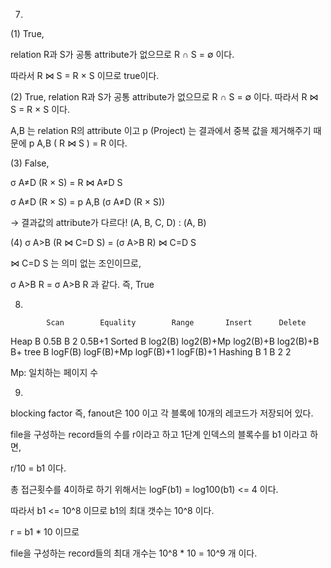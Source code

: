 7.
(1) 
True,

relation R과 S가 공통 attribute가 없으므로 R ∩ S = ∅ 이다.

따라서 R ⋈ S = R × S 이므로 true이다.


(2)
True, relation R과 S가 공통 attribute가 없으므로 R ∩ S = ∅ 이다. 따라서 R ⋈ S = R × S 이다.

A,B 는 relation R의 attribute 이고 p (Project) 는 결과에서 중복 값을 제거해주기 때문에 p A,B  ( R ⋈ S ) = R 이다.


(3)
False,

σ A≠D (R × S) = R ⋈ A≠D  S

σ A≠D (R × S) = p A,B (σ A≠D (R × S))

→ 결과값의 attribute가 다르다! (A, B, C, D) : (A, B)


(4)
σ A>B (R ⋈ C=D  S) = (σ A>B R) ⋈ C=D  S

⋈ C=D  S 는 의미 없는 조인이므로,

σ A>B R = σ A>B R 과 같다. 즉, True


8.

            Scan        Equality        Range       Insert      Delete
Heap          B           0.5B            B            2        0.5B+1
Sorted        B          log2(B)      log2(B)+Mp   log2(B)+B   log2(B)+B
B+ tree       B          logF(B)      logF(B)+Mp   logF(B)+1   logF(B)+1
Hashing       B            1              B            2          2

Mp: 일치하는 페이지 수

9.
blocking factor 즉, fanout은 100 이고 각 블록에 10개의 레코드가 저장되어 있다.

file을 구성하는 record들의 수를 r이라고 하고 1단계 인덱스의 블록수를 b1 이라고 하면,

r/10 = b1 이다.

총 접근횟수를 4이하로 하기 위해서는 logF(b1) = log100(b1) <= 4 이다.

따라서 b1 <= 10^8 이므로 b1의 최대 갯수는 10^8 이다.

r = b1 * 10 이므로

file을 구성하는 record들의 최대 개수는 10^8 * 10 = 10^9 개 이다.
